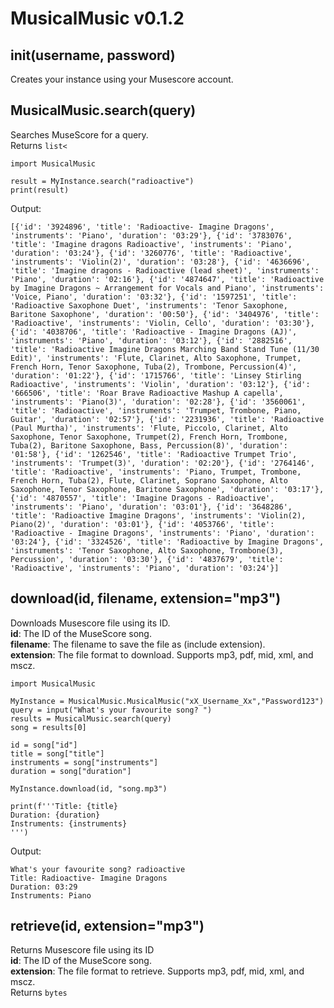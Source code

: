 # MusicalMusic v0.1.2

## __init__(username, password)

Creates your instance using your Musescore account.

## MusicalMusic.search(query)

Searches MuseScore for a query.  
Returns `list<`

    import MusicalMusic

    result = MyInstance.search("radioactive")
    print(result)

Output:

    [{'id': '3924896', 'title': 'Radioactive- Imagine Dragons', 'instruments': 'Piano', 'duration': '03:29'}, {'id': '3783076', 'title': 'Imagine dragons Radioactive', 'instruments': 'Piano', 'duration': '03:24'}, {'id': '3260776', 'title': 'Radioactive', 'instruments': 'Violin(2)', 'duration': '03:28'}, {'id': '4636696', 'title': 'Imagine dragons - Radioactive (lead sheet)', 'instruments': 'Piano', 'duration': '02:16'}, {'id': '4874647', 'title': 'Radioactive by Imagine Dragons ~ Arrangement for Vocals and Piano', 'instruments': 'Voice, Piano', 'duration': '03:32'}, {'id': '1597251', 'title': 'Radioactive Saxophone Duet', 'instruments': 'Tenor Saxophone, Baritone Saxophone', 'duration': '00:50'}, {'id': '3404976', 'title': 'Radioactive', 'instruments': 'Violin, Cello', 'duration': '03:30'}, {'id': '4038706', 'title': 'Radioactive - Imagine Dragons (AJ)', 'instruments': 'Piano', 'duration': '03:12'}, {'id': '2882516', 'title': 'Radioactive Imagine Dragons Marching Band Stand Tune (11/30 Edit)', 'instruments': 'Flute, Clarinet, Alto Saxophone, Trumpet, French Horn, Tenor Saxophone, Tuba(2), Trombone, Percussion(4)', 'duration': '01:22'}, {'id': '1715766', 'title': 'Linsey Stirling Radioactive', 'instruments': 'Violin', 'duration': '03:12'}, {'id': '666506', 'title': 'Roar Brave Radioactive Mashup A capella', 'instruments': 'Piano(3)', 'duration': '02:28'}, {'id': '3560061', 'title': 'Radioactive', 'instruments': 'Trumpet, Trombone, Piano, Guitar', 'duration': '02:57'}, {'id': '2231936', 'title': 'Radioactive (Paul Murtha)', 'instruments': 'Flute, Piccolo, Clarinet, Alto Saxophone, Tenor Saxophone, Trumpet(2), French Horn, Trombone, Tuba(2), Baritone Saxophone, Bass, Percussion(8)', 'duration': '01:58'}, {'id': '1262546', 'title': 'Radioactive Trumpet Trio', 'instruments': 'Trumpet(3)', 'duration': '02:20'}, {'id': '2764146', 'title': 'Radioactive', 'instruments': 'Piano, Trumpet, Trombone, French Horn, Tuba(2), Flute, Clarinet, Soprano Saxophone, Alto Saxophone, Tenor Saxophone, Baritone Saxophone', 'duration': '03:17'}, {'id': '4870557', 'title': 'Imagine Dragons - Radioactive', 'instruments': 'Piano', 'duration': '03:01'}, {'id': '3648286', 'title': 'Radioactive Imagine Dragons', 'instruments': 'Violin(2), Piano(2)', 'duration': '03:01'}, {'id': '4053766', 'title': 'Radioactive - Imagine Dragons', 'instruments': 'Piano', 'duration': '03:24'}, {'id': '3324526', 'title': 'Radioactive by Imagine Dragons', 'instruments': 'Tenor Saxophone, Alto Saxophone, Trombone(3), Percussion', 'duration': '03:30'}, {'id': '4837679', 'title': 'Radioactive', 'instruments': 'Piano', 'duration': '03:24'}]

## download(id, filename, extension="mp3")

Downloads Musescore file using its ID.  
**id**: The ID of the MuseScore song.  
**filename**: The filename to save the file as (include extension).  
**extension**: The file format to download. Supports mp3, pdf, mid, xml, and mscz.

    import MusicalMusic

    MyInstance = MusicalMusic.MusicalMusic("xX_Username_Xx","Password123")
    query = input("What's your favourite song? ")
    results = MusicalMusic.search(query)
    song = results[0]

    id = song["id"]
    title = song["title"]
    instruments = song["instruments"]
    duration = song["duration"]

    MyInstance.download(id, "song.mp3")

    print(f'''Title: {title}
    Duration: {duration}
    Instruments: {instruments}
    ''')

Output:

    What's your favourite song? radioactive
    Title: Radioactive- Imagine Dragons
    Duration: 03:29
    Instruments: Piano

## retrieve(id, extension="mp3")

Returns Musescore file using its ID  
**id**: The ID of the MuseScore song.  
**extension**: The file format to retrieve. Supports mp3, pdf, mid, xml, and mscz.  
Returns `bytes`

